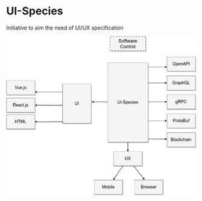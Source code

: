 # UI-Species

Initiative to aim the need of UI/UX specification

![alt text](./diagrams/principal.png)